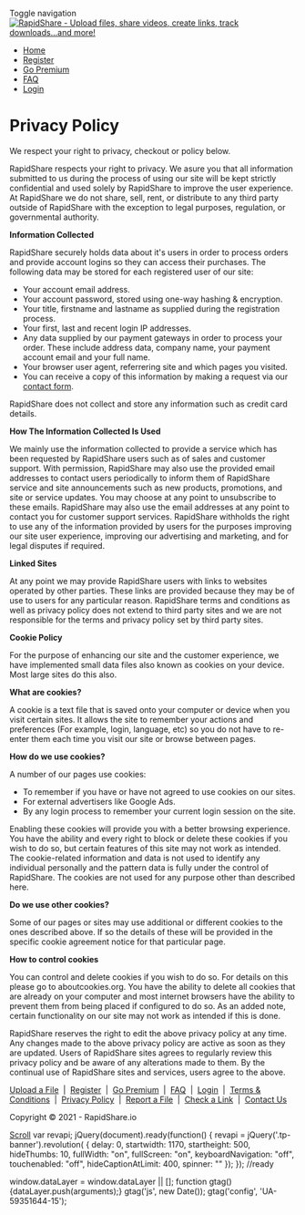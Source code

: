 Toggle navigation [![RapidShare - Upload files, share videos, create links, track downloads...and more!](https://rapidshare.io/core/cache/themes/rs/logo.png)](https://rapidshare.io/)

*   [Home](https://rapidshare.io/)
*   [Register](https://rapidshare.io/register.html)
*   [Go Premium](https://rapidshare.io/upgrade.html)
*   [FAQ](https://rapidshare.io/faq.html)
*   [Login](https://rapidshare.io/login.html)

Privacy Policy
==============

We respect your right to privacy, checkout or policy below.

RapidShare respects your right to privacy. We asure you that all information submitted to us during the process of using our site will be kept strictly confidential and used solely by RapidShare to improve the user experience. At RapidShare we do not share, sell, rent, or distribute to any third party outside of RapidShare with the exception to legal purposes, regulation, or governmental authority.  
  
**Information Collected**  
  
RapidShare securely holds data about it's users in order to process orders and provide account logins so they can access their purchases. The following data may be stored for each registered user of our site:  
  

*   Your account email address.
*   Your account password, stored using one-way hashing & encryption.
*   Your title, firstname and lastname as supplied during the registration process.
*   Your first, last and recent login IP addresses.
*   Any data supplied by our payment gateways in order to process your order. These include address data, company name, your payment account email and your full name.
*   Your browser user agent, referrering site and which pages you visited.
*   You can receive a copy of this information by making a request via our [contact form](https://rapidshare.io/contact.html).

  
RapidShare does not collect and store any information such as credit card details.  
  
**How The Information Collected Is Used**  
  
We mainly use the information collected to provide a service which has been requested by RapidShare users such as of sales and customer support. With permission, RapidShare may also use the provided email addresses to contact users periodically to inform them of RapidShare service and site announcements such as new products, promotions, and site or service updates. You may choose at any point to unsubscribe to these emails. RapidShare may also use the email addresses at any point to contact you for customer support services. RapidShare withholds the right to use any of the information provided by users for the purposes improving our site user experience, improving our advertising and marketing, and for legal disputes if required.  
  
**Linked Sites**  
  
At any point we may provide RapidShare users with links to websites operated by other parties. These links are provided because they may be of use to users for any particular reason. RapidShare terms and conditions as well as privacy policy does not extend to third party sites and we are not responsible for the terms and privacy policy set by third party sites.  
  
**Cookie Policy**  
  
For the purpose of enhancing our site and the customer experience, we have implemented small data files also known as cookies on your device. Most large sites do this also.  
  
**What are cookies?**  
  
A cookie is a text file that is saved onto your computer or device when you visit certain sites. It allows the site to remember your actions and preferences (For example, login, language, etc) so you do not have to re-enter them each time you visit our site or browse between pages.  
  
**How do we use cookies?**  
  
A number of our pages use cookies:  
  

*   To remember if you have or have not agreed to use cookies on our sites.
*   For external advertisers like Google Ads.
*   By any login process to remember your current login session on the site.

  
Enabling these cookies will provide you with a better browsing experience. You have the ability and every right to block or delete these cookies if you wish to do so, but certain features of this site may not work as intended. The cookie-related information and data is not used to identify any individual personally and the pattern data is fully under the control of RapidShare. The cookies are not used for any purpose other than described here.  
  
**Do we use other cookies?**  
  
Some of our pages or sites may use additional or different cookies to the ones described above. If so the details of these will be provided in the specific cookie agreement notice for that particular page.  
  
**How to control cookies**  
  
You can control and delete cookies if you wish to do so. For details on this please go to aboutcookies.org. You have the ability to delete all cookies that are already on your computer and most internet browsers have the ability to prevent them from being placed if configured to do so. As an added note, certain functionality on our site may not work as intended if this is done.  
  
RapidShare reserves the right to edit the above privacy policy at any time. Any changes made to the above privacy policy are active as soon as they are updated. Users of RapidShare sites agrees to regularly review this privacy policy and be aware of any alterations made to them. By the continual use of RapidShare sites and services, users agree to the above.

[Upload a File](https://rapidshare.io/index.html?upload=1)  |  [Register](https://rapidshare.io/register.html)  |  [Go Premium](https://rapidshare.io/upgrade.html)  |  [FAQ](https://rapidshare.io/faq.html)  |  [Login](https://rapidshare.io/login.html)  |  [Terms & Conditions](https://rapidshare.io/terms.html)  |  [Privacy Policy](https://rapidshare.io/privacy.html)  |  [Report a File](https://rapidshare.io/report_file.html)  |  [Check a Link](https://rapidshare.io/link_checker.html)  |  [Contact Us](https://rapidshare.io/contact.html)

Copyright © 2021 - RapidShare.io

[Scroll](#) var revapi; jQuery(document).ready(function() { revapi = jQuery('.tp-banner').revolution( { delay: 0, startwidth: 1170, startheight: 500, hideThumbs: 10, fullWidth: "on", fullScreen: "on", keyboardNavigation: "off", touchenabled: "off", hideCaptionAtLimit: 400, spinner: "" }); }); //ready

window.dataLayer = window.dataLayer || \[\]; function gtag(){dataLayer.push(arguments);} gtag('js', new Date()); gtag('config', 'UA-59351644-15');